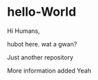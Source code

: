 hello-World
===========
Hi Humans,

hubot here. wat a gwan?

Just another repository

More information added
Yeah
